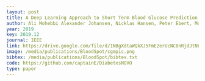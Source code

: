 ```yaml
--- 
layout: post
title: A Deep Learning Approach to Short Term Blood Glucose Prediction based on Continuous Glucose Monitoring Data
author: Ali Mohebbi Alexander Johansen, Nicklas Hansen, Peter Ebert, Morten Mørup
year: 2019
key: 2019.12
journal: IEEE
link: https://drive.google.com/file/d/1NBgXdtaWQkXJ5FmE2erUcNC0nRjdJtNL
image: /media/publications/BloodSpot/cgmpic.png
bibtex: /media/publications/BloodSpot/bibtex.txt
code: https://github.com/captainE/DiabetesNOVO
type: paper
---
```

